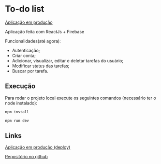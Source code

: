# To-do list

[Aplicação em produção](https://trab-todo-list.netlify.app)

Aplicação feita com ReactJs + Firebase

Funcionalidades(até agora):
- Autenticação;
- Criar conta;
- Adicionar, visualizar, editar e deletar tarefas do usuário;
- Modificar status das tarefas;
- Buscar por tarefa.

## Execução

Para rodar o projeto local execute os seguintes comandos (necessário ter o node instalado):

```bash
npm install 
```

```bash
npm run dev
```

## Links

[Aplicação em produção (deploy)](https://trab-todo-list.netlify.app)

[Repositório no github](https://github.com/paulosreis/todo-list)
